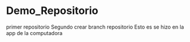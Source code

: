 # Demo_Repositorio
primer repositorio
Segundo
crear branch repositorio
Esto es se hizo en la app de la computadora
